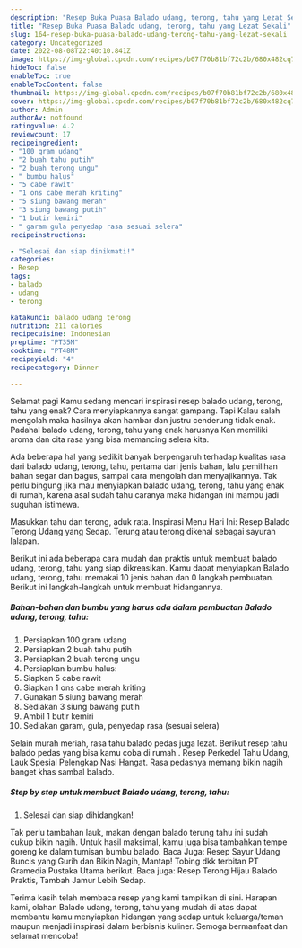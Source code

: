 ```yaml
---
description: "Resep Buka Puasa Balado udang, terong, tahu yang Lezat Sekali"
title: "Resep Buka Puasa Balado udang, terong, tahu yang Lezat Sekali"
slug: 164-resep-buka-puasa-balado-udang-terong-tahu-yang-lezat-sekali
category: Uncategorized
date: 2022-08-08T22:40:10.841Z
image: https://img-global.cpcdn.com/recipes/b07f70b81bf72c2b/680x482cq70/balado-udang-terong-tahu-foto-resep-utama.jpg
hideToc: false
enableToc: true
enableTocContent: false
thumbnail: https://img-global.cpcdn.com/recipes/b07f70b81bf72c2b/680x482cq70/balado-udang-terong-tahu-foto-resep-utama.jpg
cover: https://img-global.cpcdn.com/recipes/b07f70b81bf72c2b/680x482cq70/balado-udang-terong-tahu-foto-resep-utama.jpg
author: Admin
authorAv: notfound
ratingvalue: 4.2
reviewcount: 17
recipeingredient:
- "100 gram udang"
- "2 buah tahu putih"
- "2 buah terong ungu"
- " bumbu halus"
- "5 cabe rawit"
- "1 ons cabe merah kriting"
- "5 siung bawang merah"
- "3 siung bawang putih"
- "1 butir kemiri"
- " garam gula penyedap rasa sesuai selera"
recipeinstructions:

- "Selesai dan siap dinikmati!"
categories:
- Resep
tags:
- balado
- udang
- terong

katakunci: balado udang terong 
nutrition: 211 calories
recipecuisine: Indonesian
preptime: "PT35M"
cooktime: "PT48M"
recipeyield: "4"
recipecategory: Dinner

---
```



Selamat pagi Kamu sedang mencari inspirasi resep balado udang, terong, tahu yang enak? Cara menyiapkannya sangat gampang. Tapi Kalau salah mengolah maka hasilnya akan hambar dan justru cenderung tidak enak. Padahal balado udang, terong, tahu yang enak harusnya Kan memiliki aroma dan cita rasa yang bisa memancing selera kita.


Ada beberapa hal yang sedikit banyak berpengaruh terhadap kualitas rasa dari balado udang, terong, tahu, pertama dari jenis bahan, lalu pemilihan bahan segar dan bagus, sampai cara mengolah dan menyajikannya. Tak perlu bingung jika mau menyiapkan balado udang, terong, tahu yang enak di rumah, karena asal sudah tahu caranya maka hidangan ini mampu jadi suguhan istimewa.

Masukkan tahu dan terong, aduk rata. Inspirasi Menu Hari Ini: Resep Balado Terong Udang yang Sedap. Terung atau terong dikenal sebagai sayuran lalapan.


Berikut ini ada beberapa cara mudah dan praktis untuk membuat balado udang, terong, tahu yang siap dikreasikan. Kamu dapat menyiapkan Balado udang, terong, tahu memakai 10 jenis bahan dan 0 langkah pembuatan. Berikut ini langkah-langkah untuk membuat hidangannya.

<!--inarticleads1-->

##### Bahan-bahan dan bumbu yang harus ada dalam pembuatan Balado udang, terong, tahu:

1. Persiapkan 100 gram udang
1. Persiapkan 2 buah tahu putih
1. Persiapkan 2 buah terong ungu
1. Persiapkan  bumbu halus:
1. Siapkan 5 cabe rawit
1. Siapkan 1 ons cabe merah kriting
1. Gunakan 5 siung bawang merah
1. Sediakan 3 siung bawang putih
1. Ambil 1 butir kemiri
1. Sediakan  garam, gula, penyedap rasa (sesuai selera)


Selain murah meriah, rasa tahu balado pedas juga lezat. Berikut resep tahu balado pedas yang bisa kamu coba di rumah.. Resep Perkedel Tahu Udang, Lauk Spesial Pelengkap Nasi Hangat. Rasa pedasnya memang bikin nagih banget khas sambal balado. 

<!--inarticleads2-->

##### Step by step untuk membuat Balado udang, terong, tahu:


1. Selesai dan siap dihidangkan!

Tak perlu tambahan lauk, makan dengan balado terung tahu ini sudah cukup bikin nagih. Untuk hasil maksimal, kamu juga bisa tambahkan tempe goreng ke dalam tumisan bumbu balado. Baca Juga: Resep Sayur Udang Buncis yang Gurih dan Bikin Nagih, Mantap! Tobing dkk terbitan PT Gramedia Pustaka Utama berikut. Baca juga: Resep Terong Hijau Balado Praktis, Tambah Jamur Lebih Sedap. 

Terima kasih telah membaca resep yang kami tampilkan di sini. Harapan kami, olahan Balado udang, terong, tahu yang mudah di atas dapat membantu kamu menyiapkan hidangan yang sedap untuk keluarga/teman maupun menjadi inspirasi dalam berbisnis kuliner. Semoga bermanfaat dan selamat mencoba!
